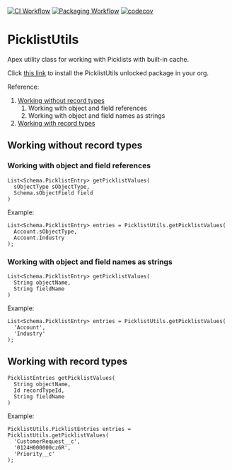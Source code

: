 [![CI Workflow](https://github.com/pozil/picklist-utils/workflows/CI/badge.svg)](https://github.com/pozil/picklist-utils/actions?query=workflow%3ACI) [![Packaging Workflow](https://github.com/pozil/picklist-utils/workflows/Packaging/badge.svg)](https://github.com/pozil/picklist-utils/actions?query=workflow%3APackaging) [![codecov](https://codecov.io/gh/pozil/picklist-utils/branch/main/graph/badge.svg)](https://codecov.io/gh/pozil/picklist-utils)

# PicklistUtils

Apex utility class for working with Picklists with built-in cache.

Click [this link](https://login.salesforce.com/packaging/installPackage.apexp?p0=04t5e000000MBlKAAW) to install the PicklistUtils unlocked package in your org.

Reference:

1. [Working without record types](#working-without-record-types)
    1. Working with object and field references
    1. Working with object and field names as strings
1. [Working with record types](#working-with-record-types)

## Working without record types

### Working with object and field references

```
List<Schema.PicklistEntry> getPicklistValues(
  sObjectType sObjectType,
  Schema.sObjectField field
)
```

Example:

```
List<Schema.PicklistEntry> entries = PicklistUtils.getPicklistValues(
  Account.sObjectType,
  Account.Industry
);
```

### Working with object and field names as strings

```
List<Schema.PicklistEntry> getPicklistValues(
  String objectName,
  String fieldName
)
```

Example:

```
List<Schema.PicklistEntry> entries = PicklistUtils.getPicklistValues(
  'Account',
  'Industry'
);
```

## Working with record types

```
PicklistEntries getPicklistValues(
  String objectName,
  Id recordTypeId,
  String fieldName
)
```

Example:

```
PicklistUtils.PicklistEntries entries = PicklistUtils.getPicklistValues(
  'CustomerRequest__c',
  '0124H000000cz6R',
  'Priority__c'
);
```
